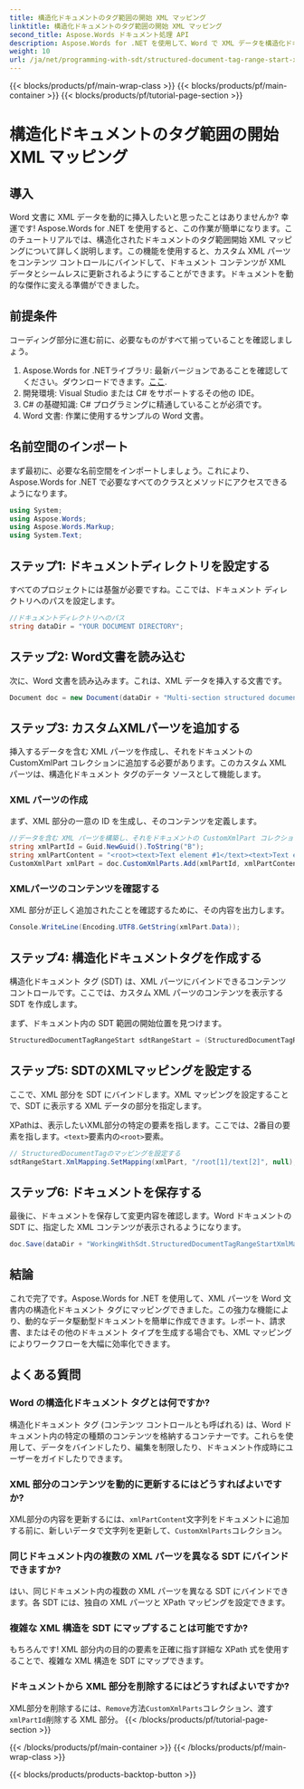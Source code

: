 ```yaml
---
title: 構造化ドキュメントのタグ範囲の開始 XML マッピング
linktitle: 構造化ドキュメントのタグ範囲の開始 XML マッピング
second_title: Aspose.Words ドキュメント処理 API
description: Aspose.Words for .NET を使用して、Word で XML データを構造化ドキュメント タグに動的にバインドする方法を学びます。ステップ バイ ステップ ガイドに従ってください。
weight: 10
url: /ja/net/programming-with-sdt/structured-document-tag-range-start-xml-mapping/
---
```


{{< blocks/products/pf/main-wrap-class >}}
{{< blocks/products/pf/main-container >}}
{{< blocks/products/pf/tutorial-page-section >}}

# 構造化ドキュメントのタグ範囲の開始 XML マッピング

## 導入

Word 文書に XML データを動的に挿入したいと思ったことはありませんか? 幸運です! Aspose.Words for .NET を使用すると、この作業が簡単になります。このチュートリアルでは、構造化されたドキュメントのタグ範囲開始 XML マッピングについて詳しく説明します。この機能を使用すると、カスタム XML パーツをコンテンツ コントロールにバインドして、ドキュメント コンテンツが XML データとシームレスに更新されるようにすることができます。ドキュメントを動的な傑作に変える準備ができました。

## 前提条件

コーディング部分に進む前に、必要なものがすべて揃っていることを確認しましょう。

1.  Aspose.Words for .NETライブラリ: 最新バージョンであることを確認してください。ダウンロードできます。[ここ](https://releases.aspose.com/words/net/).
2. 開発環境: Visual Studio または C# をサポートするその他の IDE。
3. C# の基礎知識: C# プログラミングに精通していることが必須です。
4. Word 文書: 作業に使用するサンプルの Word 文書。

## 名前空間のインポート

まず最初に、必要な名前空間をインポートしましょう。これにより、Aspose.Words for .NET で必要なすべてのクラスとメソッドにアクセスできるようになります。

```csharp
using System;
using Aspose.Words;
using Aspose.Words.Markup;
using System.Text;
```

## ステップ1: ドキュメントディレクトリを設定する

すべてのプロジェクトには基盤が必要ですね。ここでは、ドキュメント ディレクトリへのパスを設定します。

```csharp
//ドキュメントディレクトリへのパス
string dataDir = "YOUR DOCUMENT DIRECTORY";
```

## ステップ2: Word文書を読み込む

次に、Word 文書を読み込みます。これは、XML データを挿入する文書です。

```csharp
Document doc = new Document(dataDir + "Multi-section structured document tags.docx");
```

## ステップ3: カスタムXMLパーツを追加する

挿入するデータを含む XML パーツを作成し、それをドキュメントの CustomXmlPart コレクションに追加する必要があります。このカスタム XML パーツは、構造化ドキュメント タグのデータ ソースとして機能します。

### XML パーツの作成

まず、XML 部分の一意の ID を生成し、そのコンテンツを定義します。

```csharp
//データを含む XML パーツを構築し、それをドキュメントの CustomXmlPart コレクションに追加します。
string xmlPartId = Guid.NewGuid().ToString("B");
string xmlPartContent = "<root><text>Text element #1</text><text>Text element #2</text></root>";
CustomXmlPart xmlPart = doc.CustomXmlParts.Add(xmlPartId, xmlPartContent);
```

### XMLパーツのコンテンツを確認する

XML 部分が正しく追加されたことを確認するために、その内容を出力します。

```csharp
Console.WriteLine(Encoding.UTF8.GetString(xmlPart.Data));
```

## ステップ4: 構造化ドキュメントタグを作成する

構造化ドキュメント タグ (SDT) は、XML パーツにバインドできるコンテンツ コントロールです。ここでは、カスタム XML パーツのコンテンツを表示する SDT を作成します。

まず、ドキュメント内の SDT 範囲の開始位置を見つけます。

```csharp
StructuredDocumentTagRangeStart sdtRangeStart = (StructuredDocumentTagRangeStart)doc.GetChild(NodeType.StructuredDocumentTagRangeStart, 0, true);
```

## ステップ5: SDTのXMLマッピングを設定する

ここで、XML 部分を SDT にバインドします。XML マッピングを設定することで、SDT に表示する XML データの部分を指定します。

 XPathは、表示したいXML部分の特定の要素を指します。ここでは、2番目の要素を指します。`<text>`要素内の`<root>`要素。

```csharp
// StructuredDocumentTagのマッピングを設定する
sdtRangeStart.XmlMapping.SetMapping(xmlPart, "/root[1]/text[2]", null);
```

## ステップ6: ドキュメントを保存する

最後に、ドキュメントを保存して変更内容を確認します。Word ドキュメントの SDT に、指定した XML コンテンツが表示されるようになります。

```csharp
doc.Save(dataDir + "WorkingWithSdt.StructuredDocumentTagRangeStartXmlMapping.docx");
```

## 結論

これで完了です。Aspose.Words for .NET を使用して、XML パーツを Word 文書内の構造化ドキュメント タグにマッピングできました。この強力な機能により、動的なデータ駆動型ドキュメントを簡単に作成できます。レポート、請求書、またはその他のドキュメント タイプを生成する場合でも、XML マッピングによりワークフローを大幅に効率化できます。

## よくある質問

### Word の構造化ドキュメント タグとは何ですか?
構造化ドキュメント タグ (コンテンツ コントロールとも呼ばれる) は、Word ドキュメント内の特定の種類のコンテンツを格納するコンテナーです。これらを使用して、データをバインドしたり、編集を制限したり、ドキュメント作成時にユーザーをガイドしたりできます。

### XML 部分のコンテンツを動的に更新するにはどうすればよいですか?
 XML部分の内容を更新するには、`xmlPartContent`文字列をドキュメントに追加する前に、新しいデータで文字列を更新して、`CustomXmlParts`コレクション。

### 同じドキュメント内の複数の XML パーツを異なる SDT にバインドできますか?
はい、同じドキュメント内の複数の XML パーツを異なる SDT にバインドできます。各 SDT には、独自の XML パーツと XPath マッピングを設定できます。

### 複雑な XML 構造を SDT にマップすることは可能ですか?
もちろんです! XML 部分内の目的の要素を正確に指す詳細な XPath 式を使用することで、複雑な XML 構造を SDT にマップできます。

### ドキュメントから XML 部分を削除するにはどうすればよいですか?
 XML部分を削除するには、`Remove`方法`CustomXmlParts`コレクション、渡す`xmlPartId`削除する XML 部分。
{{< /blocks/products/pf/tutorial-page-section >}}

{{< /blocks/products/pf/main-container >}}
{{< /blocks/products/pf/main-wrap-class >}}

{{< blocks/products/products-backtop-button >}}
